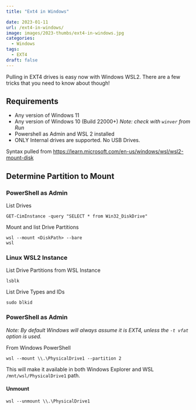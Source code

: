 ```yaml
---
title: "Ext4 in Windows"

date: 2023-01-11
url: /ext4-in-windows/
image: images/2023-thumbs/ext4-in-windows.jpg
categories:
  - Windows
tags:
  - EXT4
draft: false
---
```

Pulling in EXT4 drives is easy now with Windows WSL2. There are a few tricks that you need to know about though!
<!--more-->

## Requirements

- Any version of Windows 11
- Any version of Windows 10 (Build 22000+) _Note: check with `winver` from Run_
- Powershell as Admin and WSL 2 installed
- ONLY Internal drives are supported. No USB Drives.

Syntax pulled from <https://learn.microsoft.com/en-us/windows/wsl/wsl2-mount-disk>

## Determine Partition to Mount

### PowerShell as Admin 

List Drives

```
GET-CimInstance -query "SELECT * from Win32_DiskDrive"
```

Mount and list Drive Partitions

```
wsl --mount <DiskPath> --bare
wsl
```

### Linux WSL2 Instance

List Drive Partitions from WSL Instance

```
lsblk
```

List Drive Types and IDs

```
sudo blkid
```

### PowerShell as Admin 

_Note: By default Windows will always assume it is EXT4, unless the `-t vfat` option is used._

From Windows PowerShell

```
wsl --mount \\.\PhysicalDrive1 --partition 2
```

This will make it available in both Windows Explorer and WSL `/mnt/wsl/PhysicalDrive1` path. 

#### Unmount

```
wsl --unmount \\.\PhysicalDrive1
```
